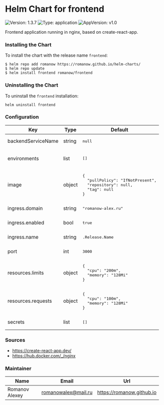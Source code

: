 # Helm Chart for frontend

![Version: 1.3.7](https://img.shields.io/badge/Version-1.3.7-informational?style=flat-square) ![Type: application](https://img.shields.io/badge/Type-application-informational?style=flat-square) ![AppVersion: v1.0](https://img.shields.io/badge/AppVersion-v1.0-informational?style=flat-square)

Frontend application running in nginx, based on create-react-app.

### Installing the Chart

To install the chart with the release name `frontend`:

```shell
$ helm repo add romanow https://romanow.github.io/helm-charts/
$ helm repo update
$ helm install frontend romanow/frontend
```

### Uninstalling the Chart

To uninstall the `frontend` installation:

```shell
helm uninstall frontend
```

### Configuration

<table>
	<thead>
		<th>Key</th>
		<th>Type</th>
		<th>Default</th>
		<th>Description</th>
	</thead>
	<tbody>
		<tr>
			<td>backendServiceName</td>
			<td>string</td>
			<td><pre lang="json">
null
</pre>
</td>
			<td>Upstream host</td>
		</tr>
		<tr>
			<td>environments</td>
			<td>list</td>
			<td><pre lang="json">
[]
</pre>
</td>
			<td>Additional env variables</td>
		</tr>
		<tr>
			<td>image</td>
			<td>object</td>
			<td><pre lang="json">
{
  "pullPolicy": "IfNotPresent",
  "repository": null,
  "tag": null
}
</pre>
</td>
			<td>Image name and version</td>
		</tr>
		<tr>
			<td>ingress.domain</td>
			<td>string</td>
			<td><pre lang="json">
"romanow-alex.ru"
</pre>
</td>
			<td>Domain</td>
		</tr>
		<tr>
			<td>ingress.enabled</td>
			<td>bool</td>
			<td><pre lang="json">
true
</pre>
</td>
			<td>Enable ingress</td>
		</tr>
		<tr>
			<td>ingress.name</td>
			<td>string</td>
			<td><pre lang="">
.Release.Name
</pre>
</td>
			<td>Ingress name</td>
		</tr>
		<tr>
			<td>port</td>
			<td>int</td>
			<td><pre lang="json">
3000
</pre>
</td>
			<td>nginx port</td>
		</tr>
		<tr>
			<td>resources.limits</td>
			<td>object</td>
			<td><pre lang="json">
{
  "cpu": "200m",
  "memory": "128Mi"
}
</pre>
</td>
			<td>Limited resources</td>
		</tr>
		<tr>
			<td>resources.requests</td>
			<td>object</td>
			<td><pre lang="json">
{
  "cpu": "100m",
  "memory": "128Mi"
}
</pre>
</td>
			<td>Requested resources</td>
		</tr>
		<tr>
			<td>secrets</td>
			<td>list</td>
			<td><pre lang="json">
[]
</pre>
</td>
			<td>Additional secrets</td>
		</tr>
	</tbody>
</table>

### Sources

* <https://create-react-app.dev/>
* <https://hub.docker.com/_/nginx>

### Maintainer

| Name | Email | Url |
| ---- | ------ | --- |
| Romanov Alexey | <romanowalex@mail.ru> | <https://romanow.github.io> |
